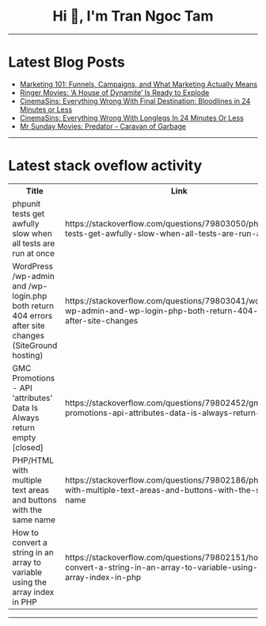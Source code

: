 <h1 align="center">Hi 👋, I'm Tran Ngoc Tam</h1>

---

# Latest Blog Posts 
<!-- BLOG-POST-LIST:START -->
- [Marketing 101: Funnels, Campaigns, and What Marketing Actually Means](https://dev.to/mattstratton/marketing-101-funnels-campaigns-and-what-marketing-actually-means-4j81)
- [Ringer Movies: ‘A House of Dynamite’ Is Ready to Explode](https://dev.to/popcorn_movies/ringer-movies-a-house-of-dynamite-is-ready-to-explode-i56)
- [CinemaSins: Everything Wrong With Final Destination: Bloodlines in 24 Minutes or Less](https://dev.to/popcorn_movies/cinemasins-everything-wrong-with-final-destination-bloodlines-in-24-minutes-or-less-38l6)
- [CinemaSins: Everything Wrong With Longlegs In 24 Minutes Or Less](https://dev.to/popcorn_movies/cinemasins-everything-wrong-with-longlegs-in-24-minutes-or-less-ee0)
- [Mr Sunday Movies: Predator - Caravan of Garbage](https://dev.to/popcorn_movies/mr-sunday-movies-predator-caravan-of-garbage-4ghg)
<!-- BLOG-POST-LIST:END -->

---

# Latest stack oveflow activity
<table>
  <tr><th>Title</th><th>Link</th></tr>
  <!-- STACKOVERFLOW:START --><tr><td>phpunit tests get awfully slow when all tests are run at once</td><td>https://stackoverflow.com/questions/79803050/phpunit-tests-get-awfully-slow-when-all-tests-are-run-at-once</td></tr><tr><td>WordPress /wp-admin and /wp-login.php both return 404 errors after site changes &lpar;SiteGround hosting&rpar;</td><td>https://stackoverflow.com/questions/79803041/wordpress-wp-admin-and-wp-login-php-both-return-404-errors-after-site-changes</td></tr><tr><td>GMC Promotions - API &#39;attributes&#39; Data Is Always return empty [closed]</td><td>https://stackoverflow.com/questions/79802452/gmc-promotions-api-attributes-data-is-always-return-empty</td></tr><tr><td>PHP/HTML with multiple text areas and buttons with the same name</td><td>https://stackoverflow.com/questions/79802186/php-html-with-multiple-text-areas-and-buttons-with-the-same-name</td></tr><tr><td>How to convert a string in an array to variable using the array index in PHP</td><td>https://stackoverflow.com/questions/79802151/how-to-convert-a-string-in-an-array-to-variable-using-the-array-index-in-php</td></tr><!-- STACKOVERFLOW:END -->
</table>

---


